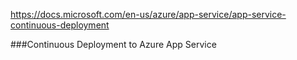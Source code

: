 https://docs.microsoft.com/en-us/azure/app-service/app-service-continuous-deployment

###Continuous Deployment to Azure App Service


